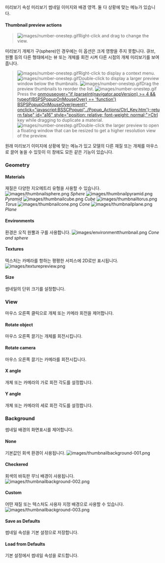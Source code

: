 미리보기 속성
미리보기 썸네일 이미지와 배경 영역. 둘 다 상황에 맞는 메뉴가 있습니다.

#### Thumbnail preview actions

>![images/number-onestep.gif](images/number-onestep.gif)Right-click and drag to change the view.

미리보기 개체가 구(sphere)인 경우에는 이 옵션은 크게 영향을 주지 못합니다. 큐브, 원뿔 등의 다른 형태에서는 뷰 또는 개체를 회전 시켜 다른 시점의 개체 미리보기를 보여줍니다.

>![images/number-onestep.gif](images/number-onestep.gif)Right-click to display a context menu.
>![images/number-onestep.gif](images/number-onestep.gif)Double-click to display a larger preview window below the thumbnails.
>![images/number-onestep.gif](images/number-onestep.gif)Drag the preview thumbnails to reorder the list.
>![images/number-onestep.gif](images/number-onestep.gif)Press the [onmouseover="if (parseInt(navigator.appVersion) &gt;= 4 &amp;&amp; typeof(BSPSPopupOnMouseOver) == 'function') BSPSPopupOnMouseOver(event)" onclick="javascript:BSSCPopup('../Popup_Actions/Ctrl_Key.htm');;return false" id="a16" style="position: relative; font-weight: normal;">Ctrl]() key while dragging to duplicate a material.
>![images/number-onestep.gif](images/number-onestep.gif)Double-click the larger preview to open a floating window that can be resized to get a higher resolution view of the preview.

원래 미리보기 이미지에 상황에 맞는 메뉴가 있고 모델의 다른 재질 또는 개체를 마우스로 끌어 놓을 수 있듯이 이 창에도 모든 같은 기능이 있습니다.

### Geometry

#### Materials
재질은 다양한 지오메트리 유형을 사용할 수 있습니다.
![images/thumbnailsphere.png](images/thumbnailsphere.png) *Sphere* 
![images/thumbnailpyramid.png](images/thumbnailpyramid.png) *Pyramid* 
![images/thumbnailcube.png](images/thumbnailcube.png) *Cube* 
![images/thumbnailtorus.png](images/thumbnailtorus.png) *Torus* 
![images/thumbnailcone.png](images/thumbnailcone.png) *Cone* 
![images/thumbnailplane.png](images/thumbnailplane.png) *Plane* 

#### Environments
환경은 오직 원뿔과 구를 사용합니다.
![images/environmentthumbnail.png](images/environmentthumbnail.png) *Cone and sphere* 

#### Textures
텍스처는 카메라를 항하는 평평한 서피스에 2D로만 표시됩니다.
![images/texturepreview.png](images/texturepreview.png)

#### Size
썸네일의 단위 크기를 설정합니다.

### View
마우스 오른쪽 클릭으로 개체 또는 카메라 회전을 제어합니다.

#### Rotate object
마우스 오른쪽 끌기는 개체를 회전시킵니다.

#### Rotate camera
마우스 오른쪽 끌기는 카메라를 회전시킵니다.

#### X angle
개체 또는 카메라의 가로 회전 각도를 설정합니다.

#### Y angle
개체 또는 카메라의 세로 회전 각도를 설정합니다.

### Background
썸네일 배경의 화면표시를 제어합니다.

#### None
기본값인 회색 환경이 사용됩니다.
![images/thumbnailbackground-001.png](images/thumbnailbackground-001.png)

#### Checkered
회색의 바둑판 무늬 배경이 사용됩니다.
![images/thumbnailbackground-002.png](images/thumbnailbackground-002.png)

#### Custom
어떤 재질 또는 텍스처도 사용자 지정 배경으로 사용할 수 있습니다.
![images/thumbnailbackground-003.png](images/thumbnailbackground-003.png)

####  **Save as Defaults** 
썸네일 속성을 기본 설정으로 저장합니다.

####  **Load from Defaults** 
기본 설정에서 썸네일 속성을 로드합니다.

